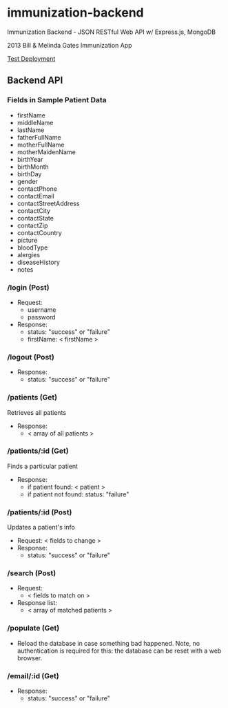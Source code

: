 immunization-backend
====================

Immunization Backend - JSON RESTful Web API w/ Express.js, MongoDB

2013 Bill &amp; Melinda Gates Immunization App

[Test Deployment](http://immunization-api.herokuapp.com/)

## Backend API

### Fields in Sample Patient Data
* firstName
* middleName
* lastName
* fatherFullName
* motherFullName
* motherMaidenName
* birthYear
* birthMonth
* birthDay
* gender
* contactPhone
* contactEmail
* contactStreetAddress
* contactCity
* contactState
* contactZip
* contactCountry
* picture
* bloodType
* alergies
* diseaseHistory
* notes

### /login (Post)

* Request:
  * username
  * password
* Response:
  * status: "success" or "failure"
  * firstName: < firstName >

### /logout (Post)
* Response:
  * status: "success" or "failure"

### /patients (Get)
Retrieves all patients
* Response:
  * < array of all patients >

### /patients/:id (Get)
Finds a particular patient
* Response:
  * if patient found: < patient >
  * if patient not found: status: "failure"

### /patients/:id (Post)
Updates a patient's info
* Request: < fields to change >
* Response:
  * status: "success" or "failure"
  
### /search (Post)
* Request:
  * < fields to match on >
* Response list:
  * < array of matched patients >
 
### /populate (Get)
* Reload the database in case something bad happened. Note, no authentication is required for this: the database can be reset with a web browser.

### /email/:id (Get)
* Response:
  * status: "success" or "failure"
